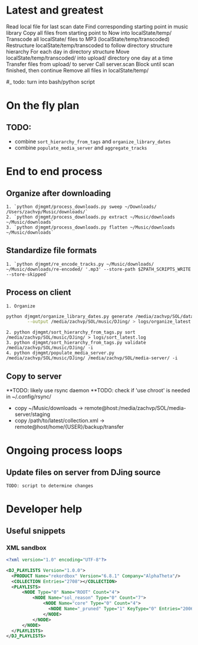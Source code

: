 # Latest and greatest
Read local file for last scan date
Find corresponding starting point in music library
Copy all files from starting point to Now into localState/temp/
Transcode all localState/ files to MP3 (localState/temp/transcoded)
Restructure localState/temp/transcoded to follow directory structure hierarchy
For each day in directory structure
    Move localState/temp/transcoded/ into upload/ directory one day at a time
    Transfer files from upload/ to server
    Call server.scan
    Block until scan finished, then continue
Remove all files in localState/temp/

#_ todo: turn into bash/python script

# On the fly plan
## TODO:
* combine `sort_hierarchy_from_tags` and `organize_library_dates`
* combine `populate_media_server` and `aggregate_tracks`

# End to end process

## Organize after downloading
    1. `python djmgmt/process_downloads.py sweep ~/Downloads/ /Users/zachvp/Music/downloads/`
    2. `python djmgmt/process_downloads.py extract ~/Music/downloads ~/Music/downloads`
    3. `python djmgmt/process_downloads.py flatten ~/Music/downloads ~/Music/downloads`

## Standardize file formats
    1. `python djmgmt/re_encode_tracks.py ~/Music/downloads/ ~/Music/downloads/re-encoded/ '.mp3' --store-path $ZPATH_SCRIPTS_WRITE --store-skipped`

## Process on client
    1. Organize 
```bash
python djmgmt/organize_library_dates.py generate /media/zachvp/SOL/data/mac-collection-12-06-2023.xml\
        --output /media/zachvp/SOL/music/DJing/ > logs/organize_latest.log
```
    2. python djmgmt/sort_hierarchy_from_tags.py sort /media/zachvp/SOL/music/DJing/ > logs/sort_latest.log
    3. python djmgmt/sort_hierarchy_from_tags.py validate /media/zachvp/SOL/music/DJing/ -i
    4. python djmgmt/populate_media_server.py /media/zachvp/SOL/music/DJing/ /media/zachvp/SOL/media-server/ -i

## Copy to server
**TODO: likely use rsync daemon
**TODO: check if 'use chroot' is needed in ~/.config/rsync/
* copy ~/Music/downloads -> remote@host:/media/zachvp/SOL/media-server/staging
* copy /path/to/latest/collection.xml -> remote@host/home/{USER}/backup/transfer


# Ongoing process loops
## Update files on server from DJing source
    TODO: script to determine changes


# Developer help

## Useful snippets
### XML sandbox
```xml
<?xml version="1.0" encoding="UTF-8"?>

<DJ_PLAYLISTS Version="1.0.0">
  <PRODUCT Name="rekordbox" Version="6.8.1" Company="AlphaTheta"/>
  <COLLECTION Entries="2708"></COLLECTION>
  <PLAYLISTS>
      <NODE Type="0" Name="ROOT" Count="4">
          <NODE Name="sol_reason" Type="0" Count="7">
              <NODE Name="core" Type="0" Count="4">
                <NODE Name="_pruned" Type="1" KeyType="0" Entries="2006"></NODE>
              </NODE>
          </NODE>
      </NODE>
  </PLAYLISTS>
</DJ_PLAYLISTS>
```